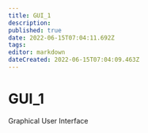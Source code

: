 ```yaml
---
title: GUI_1
description: 
published: true
date: 2022-06-15T07:04:11.692Z
tags: 
editor: markdown
dateCreated: 2022-06-15T07:04:09.463Z
---
```


# GUI_1
Graphical User Interface